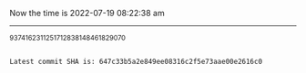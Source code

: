 Now the time is 2022-07-19 08:22:38 am

---

<small>9374162311251712838148461829070</small>

```txt

Latest commit SHA is: 647c33b5a2e849ee08316c2f5e73aae00e2616c0
```
